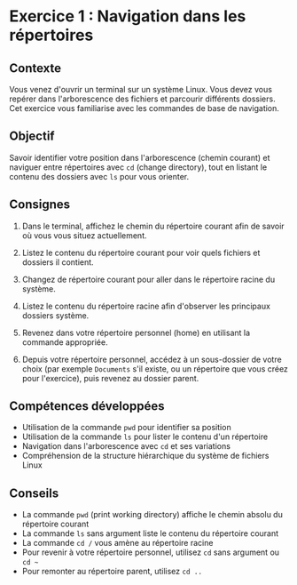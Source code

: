 # Exercice 1 : Navigation dans les répertoires

## Contexte
Vous venez d'ouvrir un terminal sur un système Linux. Vous devez vous repérer dans l'arborescence des fichiers et parcourir différents dossiers. Cet exercice vous familiarise avec les commandes de base de navigation.

## Objectif
Savoir identifier votre position dans l'arborescence (chemin courant) et naviguer entre répertoires avec `cd` (change directory), tout en listant le contenu des dossiers avec `ls` pour vous orienter.

## Consignes

1. Dans le terminal, affichez le chemin du répertoire courant afin de savoir où vous vous situez actuellement.

2. Listez le contenu du répertoire courant pour voir quels fichiers et dossiers il contient.

3. Changez de répertoire courant pour aller dans le répertoire racine du système.

4. Listez le contenu du répertoire racine afin d'observer les principaux dossiers système.

5. Revenez dans votre répertoire personnel (home) en utilisant la commande appropriée.

6. Depuis votre répertoire personnel, accédez à un sous-dossier de votre choix (par exemple `Documents` s'il existe, ou un répertoire que vous créez pour l'exercice), puis revenez au dossier parent.

## Compétences développées
- Utilisation de la commande `pwd` pour identifier sa position
- Utilisation de la commande `ls` pour lister le contenu d'un répertoire
- Navigation dans l'arborescence avec `cd` et ses variations
- Compréhension de la structure hiérarchique du système de fichiers Linux

## Conseils
- La commande `pwd` (print working directory) affiche le chemin absolu du répertoire courant
- La commande `ls` sans argument liste le contenu du répertoire courant
- La commande `cd /` vous amène au répertoire racine
- Pour revenir à votre répertoire personnel, utilisez `cd` sans argument ou `cd ~`
- Pour remonter au répertoire parent, utilisez `cd ..`